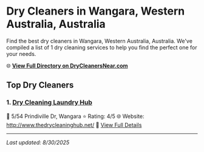 # Dry Cleaners in Wangara, Western Australia, Australia

Find the best dry cleaners in Wangara, Western Australia, Australia. We've compiled a list of 1 dry cleaning services to help you find the perfect one for your needs.

🌐 **[View Full Directory on DryCleanersNear.com](https://drycleanersnear.com/city/Australia/Western%20Australia/Wangara)**

## Top Dry Cleaners

### 1. [Dry Cleaning Laundry Hub](https://drycleanersnear.com/dryCleaner/68ad16451d9ee695c9252ec9/dry-cleaning-laundry-hub)
📍 5/54 Prindiville Dr, Wangara
⭐ Rating: 4/5
🌐 Website: http://www.thedrycleaninghub.net/
🔗 [View Full Details](https://drycleanersnear.com/dryCleaner/68ad16451d9ee695c9252ec9/dry-cleaning-laundry-hub)


---

*Last updated: 8/30/2025*
